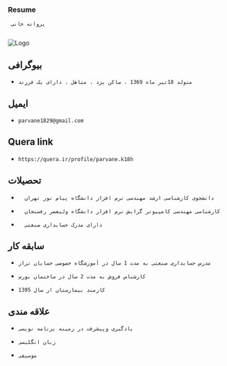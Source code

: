 ﻿### Resume
```
 پروانه خانی
 
```
![Logo](https://parvanekh.github.io/IMG_9184.JPG)

###

بیوگرافی
---
+     متولد 18تیر ماه 1369 ، ساکن یزد ، متاهل ، دارای یک فرزند 


###

ایمیل
---
+     parvane1829@gmail.com


###

Quera link
---
+     https://quera.ir/profile/parvane.k18h


###

تحصیلات
---
+       دانشجوی کارشناسی ارشد مهندسی نرم افزار دانشگاه پیام نور تهران
+       کارشناسی مهندسی کامپیوتر گرایش نرم افزار دانشگاه ولیعصر رفسنجان
+       دارای مدرک حسابداری صنعتی 


###

سابقه کار
---
+     مدرس حسابداری صنعتی به مدت 1 سال در آموزشگاه خصوصی حسابان تراز

+     کارشناس فروش به مدت 2 سال در ساختمان بورس
 
+     کارمند بیمارستان از سال 1395 


###

علاقه مندی
---
+     یادگیری وپیشرفت در زمینه برنامه نویسی
  
+     زبان انگلیسی

+     موسیقی
